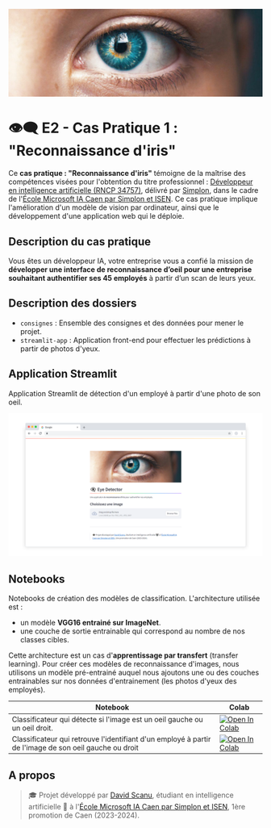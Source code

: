 <img src="streamlit-app/src/images/cover-02.jpg"></img>

# 👁️‍🗨️ E2 - Cas Pratique 1 : "Reconnaissance d'iris"

Ce **cas pratique : "Reconnaissance d'iris"** témoigne de la maîtrise des compétences visées pour l'obtention du titre professionnel : [Développeur en intelligence artificielle (RNCP 34757)](https://www.francecompetences.fr/recherche/rncp/34757/), délivré par [Simplon](https://simplon.co/), dans le cadre de l'[École Microsoft IA Caen par Simplon et ISEN](https://isen-caen.fr/ecole-ia-microsoft-by-simplon-et-isen-ouest/). Ce cas pratique implique l'amélioration d'un modèle de vision par ordinateur, ainsi que le développement d'une application web qui le déploie.

## Description du cas pratique

Vous êtes un développeur IA, votre entreprise vous a confié la mission de **développer une interface de reconnaissance d’oeil pour une entreprise souhaitant authentifier ses 45 employés** à partir d’un scan de leurs yeux.

## Description des dossiers

- `consignes` : Ensemble des consignes et des données pour mener le projet.
- `streamlit-app` : Application front-end pour effectuer les prédictions à partir de photos d'yeux.

## Application Streamlit

Application Streamlit de détection d'un employé à partir d'une photo de son oeil.

<img src="images/mockup-streamlit-app.png" alt="Streamlit App">

## Notebooks

Notebooks de création des modèles de classification. L'architecture utilisée est :
- un modèle **VGG16 entrainé sur ImageNet**. 
- une couche de sortie entrainable qui correspond au nombre de nos classes cibles.

Cette architecture est un cas d'**apprentissage par transfert** (transfer learning). Pour créer ces modèles de reconnaissance d'images, nous utilisons un modèle pré-entrainé auquel nous ajoutons une ou des couches entrainables sur nos données d'entrainement (les photos d'yeux des employés).

| Notebook | Colab |
| --- | --- |
| Classificateur qui détecte si l'image est un oeil gauche ou un oeil droit. | [![Open In Colab](https://colab.research.google.com/assets/colab-badge.svg)](https://colab.research.google.com/drive/1mGeS6s608tzzBAyIzgediilZJLlF9op9?usp=sharing) |
| Classificateur qui retrouve l'identifiant d'un employé à partir de l'image de son oeil gauche ou droit | [![Open In Colab](https://colab.research.google.com/assets/colab-badge.svg)](https://colab.research.google.com/drive/11rHCtLBCq2ctJ6eLQ8GvShW0nJHu5Acu?usp=sharing) |

## A propos 

> 🎓 Projet développé par [David Scanu](https://www.linkedin.com/in/davidscanu14/), étudiant en intelligence artificielle 🤖 à l'[École Microsoft IA Caen par Simplon et ISEN](https://isen-caen.fr/ecole-ia-microsoft-by-simplon-et-isen-ouest/), 1ère promotion de Caen (2023-2024).
